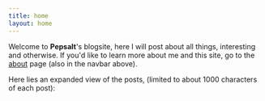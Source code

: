 ```yaml
---
title: home
layout: home
---
```


Welcome to **Pepsalt**'s blogsite, here I will post about all things, interesting and otherwise. If you'd like to learn more about me and this site, go to the <a href="/about">about</a> page (also in the navbar above). 

Here lies an expanded view of the posts, (limited to about 1000 characters of each post):
